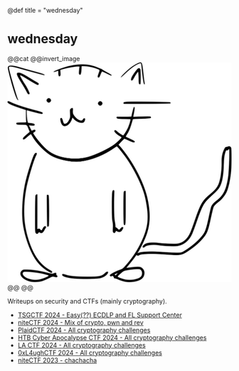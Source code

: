 @def title = "wednesday"

# wednesday


@@cat
@@invert_image
![Manchester by the Sea](./assets/Black_and_White_Cat_Sketch.svg)
@@
@@



Writeups on security and CTFs (mainly cryptography).

- [TSGCTF 2024 - Easy(??) ECDLP and FL Support Center](/ctf/TSGCTF2024)
- [niteCTF 2024 - Mix of crypto, pwn and rev](/ctf/niteCTF2024)
- [PlaidCTF 2024 - All cryptography challenges](/ctf/plaid24)
- [HTB Cyber Apocalypse CTF 2024 - All cryptography challenges](/ctf/htbroyale24)
- [LA CTF 2024 - All cryptography challenges](/ctf/lactf24)
- [0xL4ughCTF 2024 - All cryptography challenges](/ctf/0xL4ughCTF2024)
- [niteCTF 2023 - chachacha](/ctf/niteCTF2023)


